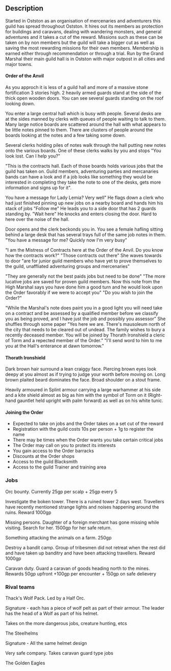 ## Description

Started in Ostston as an organisation of mercenaries and adventurers this guild has spread throughout Ostston. It hires out its members as protection for buildings and caravans, dealing with wandering monsters, and general adventures and it takes a cut of the reward. Missions such as these can be taken on by non members but the guild will take a bigger cut as well as saving the most rewarding missions for their own members. Membership is earned either through recommendation or through a trial.
Run by the Grand Marshal their main guild hall is in Ostston with major outpost in all cities and major towns. 

#### Order of the Anvil

As you approch it is less of a guild hall and more of a massive stone fortification 3 stories high. 2 heavily armed guards stand at the side of the thick open wooden doors. You can see several guards standing on the roof looking down.

You enter a large central hall which is busy with people. Several desks are at the sides manned by clerks with queues of people waiting to talk to them. Many large notice boards are scattered around the hall with what appears to be little notes pinned to them. There are clusters of people around the boards looking at the notes and a few taking some down.

Several clerks holding piles of notes walk through the hall putting new notes onto the various boards.
One of these clerks walks by you and stops "You look lost. Can I help you?"

"This is the contracts hall. Each of those boards holds various jobs that the guild has taken on. Guild members, adventuring parties and mercanaries bands can have a look and if a job looks like something they would be interested in completing they take the note to one of the desks, gets more information and signs up for it".

You have a message for Lady Lemia? Very well" He flags down a clerk who had just finished pinning up new jobs on a nearby board and hands him his stack of jobs "Follow me" He leads you to a side door that has 2 guards standing by. "Wait here" He knocks and enters closing the door. Hard to here over the noise of the hall.

Door opens and the clerk beckonds you in. You see a female hafling sitting behind a large desk that has several trays full of the same job notes in them. "You have a message for me? Quickly now I'm very busy"

"I am the Mistress of Contracts here at the Order of the Anvil. Do you know how the contracts work?"
"Those contracts out there" She waves towards to door "are for junior guild members who have yet to prove themselves to the guild, unaffliated adventuring groups and mercenaries"

"They are generally not the best paids jobs but need to be done"
"The more lucative jobs are saved for proven guild members. Now this note from the High Marshal says you have done him a good turn and he would look upon the Order favorably if we were to accept you"
"Do you wish to join the Order?"

"While the Marshal's note does paint you in a good light you will need take on a contract and be assessed by a qualified member before we classify you as being proved, and I have just the job and possibly you assessor"
She shuffles through some paper "Yes here we are. There's mausoleum north of the city that needs to be cleared out of undead. The family wishes to bury a recently deceased member. You will be joined by Thorath Ironshield a cleric of Torm and a repected member of the Order."
"I'll send word to him to me you at the Hall's enterance at dawn tomorrow."

#### Thorath Ironshield

Dark brown hair surround a lean craiggy face. Piercing brown eyes look deepy at you almost as if trying to judge your worth before moving on. Long brown plaited beard dominates the face. Broad shoulder on a stout frame.

Heavily armoured in Splint armour carrying a large warhammer at his side and a kite shield almost as big as him with the symbol of Torm on it (Right-hand gauntlet held upright with palm forward) as well as on his white tunic.

#### Joining the Order 

* Expected to take on jobs and the Order takes on a set cut of the reward
* Registration with the guild costs 10s per person + 1g to register the name
* There may be times when the Order wants you take certain critical jobs
* The Order may call on you to protect its interests
* You gain access to the Order barracks
* Discounts at the Order shops
* Access to the guild Blacksmith
* Access to the guild Trainer and training area

### Jobs

Orc bounty. Currently 25gp per scalp + 25gp every 5

Investigate the boken tower. There is a ruined tower 2 days west. Travellers have recently mentioned strange lights and noises happening around the ruins. Reward 1000gp

Missing persons. Daughter of a foreign merchant has gone missing while visiting. Search for her. 1500gp for her safe return.

Something attacking the animals on a farm. 250gp

Destroy a bandit camp. Group of tribesmen did not retreat when the rest did and have taken up banditry and have been attacking travellers. Reward 1000gp

Caravan duty. Guard a caravan of goods heading north to the mines. Rewards 50gp upfront +100gp per encounter + 150gp on safe delievery

### Rival teams

Thack's Wolf Pack. Led by a Half Orc.

Signature - each has a piece of wolf pelt as part of their armour. The leader has the head of a Wolf as part of his helmet.

Takes on the more dangerous jobs, creature hunting, etcs

The Steelhelms

Signature - All the same helmet design

Very safe company. Takes caravan guard type jobs

The Golden Eagles
